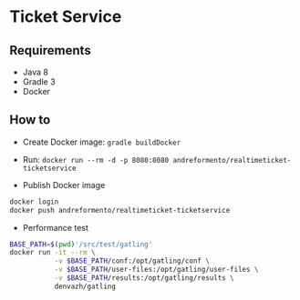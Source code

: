# Ticket Service

## Requirements

- Java 8
- Gradle 3
- Docker

## How to

- Create Docker image: `gradle buildDocker`

- Run: `docker run --rm -d -p 8080:8080 andreformento/realtimeticket-ticketservice`

- Publish Docker image
```bash
docker login
docker push andreformento/realtimeticket-ticketservice
```

- Performance test
```bash
BASE_PATH=$(pwd)'/src/test/gatling'
docker run -it --rm \
           -v $BASE_PATH/conf:/opt/gatling/conf \
           -v $BASE_PATH/user-files:/opt/gatling/user-files \
           -v $BASE_PATH/results:/opt/gatling/results \
           denvazh/gatling
```
